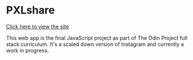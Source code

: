 # PXLshare

[Click here to view the site](https://zhalor.github.io/PXLshare/)

This web app is the final JavaScript project as part of The Odin Project full stack curriculum. It's a scaled down version of Instagram and currently a work in progress.